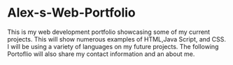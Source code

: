 # Alex-s-Web-Portfolio
This is my web development portfolio showcasing some of my current projects.
This will show numerous examples of HTML,Java Script, and CSS.
I will be using a variety of languages on my future projects.
The following Portoflio will also share my contact information and an about me. 
